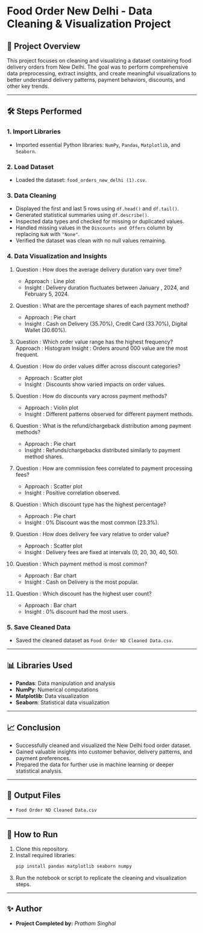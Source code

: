 # Food Order New Delhi - Data Cleaning & Visualization Project

## 📄 Project Overview

This project focuses on cleaning and visualizing a dataset containing food delivery orders from New Delhi. The goal was to perform comprehensive data preprocessing, extract insights, and create meaningful visualizations to better understand delivery patterns, payment behaviors, discounts, and other key trends.

---

## 🛠️ Steps Performed

### 1. Import Libraries
- Imported essential Python libraries: `NumPy`, `Pandas`, `Matplotlib`, and `Seaborn`.

### 2. Load Dataset
- Loaded the dataset: `food_orders_new_delhi (1).csv`.

### 3. Data Cleaning
- Displayed the first and last 5 rows using `df.head()` and `df.tail()`.
- Generated statistical summaries using `df.describe()`.
- Inspected data types and checked for missing or duplicated values.
- Handled missing values in the `Discounts and Offers` column by replacing `NaN` with `"None"`.
- Verified the dataset was clean with no null values remaining.

### 4. Data Visualization and Insights

1. Question : How does the average delivery duration vary over time? 
   - Approach : Line plot 
   - Insight : Delivery duration fluctuates between January , 2024, and February 5, 2024. 

2. Question : What are the percentage shares of each payment method? 
   - Approach : Pie chart 
   - Insight : Cash on Delivery (35.70%), Credit Card (33.70%), Digital Wallet (30.60%). 

3. Question : Which order value range has the highest frequency? 
    Approach : Histogram 
    Insight : Orders around 000 value are the most frequent. 

4. Question : How do order values differ across discount categories? 
   - Approach : Scatter plot 
   - Insight : Discounts show varied impacts on order values. 

5. Question : How do discounts vary across payment methods? 
   - Approach : Violin plot 
   - Insight : Different patterns observed for different payment methods. 

6. Question : What is the refund/chargeback distribution among payment methods? 
   - Approach : Pie chart 
   - Insight : Refunds/chargebacks distributed similarly to payment method shares. 

7. Question : How are commission fees correlated to payment processing fees? 
   - Approach : Scatter plot 
   - Insight : Positive correlation observed. 

8. Question : Which discount type has the highest percentage? 
   - Approach : Pie chart 
   - Insight : 0% Discount was the most common (23.3%). 

9. Question : How does delivery fee vary relative to order value? 
   - Approach : Scatter plot 
   - Insight : Delivery fees are fixed at intervals (0, 20, 30, 40, 50). 

10. Question : Which payment method is most common? 
    - Approach : Bar chart 
    - Insight : Cash on Delivery is the most popular. 

11. Question : Which discount has the highest user count? 
    - Approach : Bar chart 
    - Insight : 0% discount had the most users. 

### 5. Save Cleaned Data
- Saved the cleaned dataset as `Food Order ND Cleaned Data.csv`.

---

## 📊 Libraries Used

- **Pandas**: Data manipulation and analysis
- **NumPy**: Numerical computations
- **Matplotlib**: Data visualization
- **Seaborn**: Statistical data visualization

---

## 📈 Conclusion

- Successfully cleaned and visualized the New Delhi food order dataset.
- Gained valuable insights into customer behavior, delivery patterns, and payment preferences.
- Prepared the data for further use in machine learning or deeper statistical analysis.

---

## 📁 Output Files

- `Food Order ND Cleaned Data.csv`

---

## 🚀 How to Run

1. Clone this repository.
2. Install required libraries:
   ```bash
   pip install pandas matplotlib seaborn numpy
   ```
3. Run the notebook or script to replicate the cleaning and visualization steps.

---

## ✨ Author

- **Project Completed by:** *Pratham Singhal*

